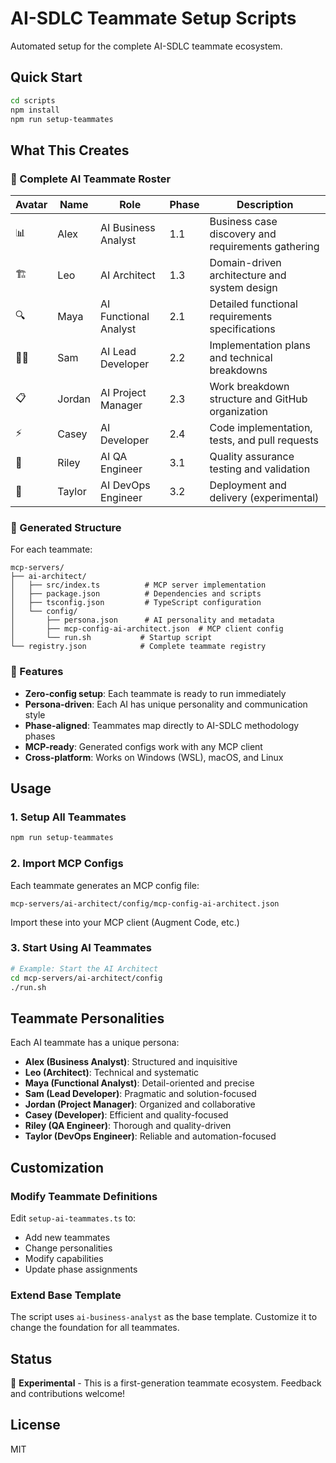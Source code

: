 # AI-SDLC Teammate Setup Scripts

Automated setup for the complete AI-SDLC teammate ecosystem.

## Quick Start

```bash
cd scripts
npm install
npm run setup-teammates
```

## What This Creates

### 🤖 Complete AI Teammate Roster

| Avatar | Name | Role | Phase | Description |
|--------|------|------|-------|-------------|
| 📊 | Alex | AI Business Analyst | 1.1 | Business case discovery and requirements gathering |
| 🏗️ | Leo | AI Architect | 1.3 | Domain-driven architecture and system design |
| 🔍 | Maya | AI Functional Analyst | 2.1 | Detailed functional requirements specifications |
| 👨‍💻 | Sam | AI Lead Developer | 2.2 | Implementation plans and technical breakdowns |
| 📋 | Jordan | AI Project Manager | 2.3 | Work breakdown structure and GitHub organization |
| ⚡ | Casey | AI Developer | 2.4 | Code implementation, tests, and pull requests |
| 🧪 | Riley | AI QA Engineer | 3.1 | Quality assurance testing and validation |
| 🚀 | Taylor | AI DevOps Engineer | 3.2 | Deployment and delivery (experimental) |

### 📁 Generated Structure

For each teammate:
```
mcp-servers/
├── ai-architect/
│   ├── src/index.ts          # MCP server implementation
│   ├── package.json          # Dependencies and scripts
│   ├── tsconfig.json         # TypeScript configuration
│   └── config/
│       ├── persona.json      # AI personality and metadata
│       ├── mcp-config-ai-architect.json  # MCP client config
│       └── run.sh           # Startup script
└── registry.json            # Complete teammate registry
```

### 🔧 Features

- **Zero-config setup**: Each teammate is ready to run immediately
- **Persona-driven**: Each AI has unique personality and communication style
- **Phase-aligned**: Teammates map directly to AI-SDLC methodology phases
- **MCP-ready**: Generated configs work with any MCP client
- **Cross-platform**: Works on Windows (WSL), macOS, and Linux

## Usage

### 1. Setup All Teammates
```bash
npm run setup-teammates
```

### 2. Import MCP Configs
Each teammate generates an MCP config file:
```
mcp-servers/ai-architect/config/mcp-config-ai-architect.json
```

Import these into your MCP client (Augment Code, etc.)

### 3. Start Using AI Teammates
```bash
# Example: Start the AI Architect
cd mcp-servers/ai-architect/config
./run.sh
```

## Teammate Personalities

Each AI teammate has a unique persona:

- **Alex (Business Analyst)**: Structured and inquisitive
- **Leo (Architect)**: Technical and systematic  
- **Maya (Functional Analyst)**: Detail-oriented and precise
- **Sam (Lead Developer)**: Pragmatic and solution-focused
- **Jordan (Project Manager)**: Organized and collaborative
- **Casey (Developer)**: Efficient and quality-focused
- **Riley (QA Engineer)**: Thorough and quality-driven
- **Taylor (DevOps Engineer)**: Reliable and automation-focused

## Customization

### Modify Teammate Definitions
Edit `setup-ai-teammates.ts` to:
- Add new teammates
- Change personalities
- Modify capabilities
- Update phase assignments

### Extend Base Template
The script uses `ai-business-analyst` as the base template. Customize it to change the foundation for all teammates.

## Status

🔬 **Experimental** - This is a first-generation teammate ecosystem. Feedback and contributions welcome!

## License

MIT
